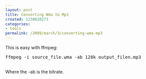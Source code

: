 ```yaml
---
layout: post
title: Converting Wma to Mp3
created: 1238020273
categories:
- tools
permalink: /2009/march/3/converting-wma-mp3
---
```

<p>This is easy with ffmpeg:</p>
<pre>
ffmpeg -i source_file.wma -ab 128k output_filen.mp3

</pre>
<p>Where the -ab is the bitrate.</p>
